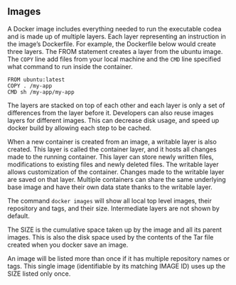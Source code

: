 ## Images

A Docker image includes everything needed to run the executable codea and is made up of multiple layers. Each layer representing an instruction in the image’s Dockerfile. For example, the Dockerfile below would create three layers. The FROM statement creates a layer from the ubuntu image. The `COPY` line add files from your local machine and the `CMD` line specified what command to run inside the container.

```
FROM ubuntu:latest
COPY . /my-app
CMD sh /my-app/my-app
```

The layers are stacked on top of each other and each layer is only a set of differences from the layer before it. Developers can also reuse images layers for different images. This can decrease disk usage, and speed up docker build by allowing each step to be cached.

When a new container is created from an image, a writable layer is also created. This layer is called the container layer, and it hosts all changes made to the running container. This layer can store newly written files, modifications to existing files and newly deleted files. The writable layer allows customization of the container. Changes made to the writable layer are saved on that layer. Multiple containers can share the same underlying base image and have their own data state thanks to the writable layer.

The command `docker images` will show all local top level images, their repository and tags, and their size. Intermediate layers are not shown by default.

The SIZE is the cumulative space taken up by the image and all its parent images. This is also the disk space used by the contents of the Tar file created when you docker save an image.

An image will be listed more than once if it has multiple repository names or tags. This single image (identifiable by its matching IMAGE ID) uses up the SIZE listed only once.
